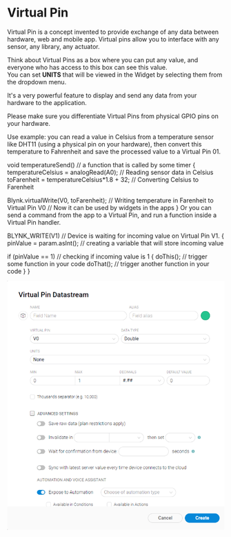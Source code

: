 # Virtual Pin

Virtual Pin is a concept invented to provide exchange of any data between hardware, web and mobile app. Virtual pins allow you to interface with any sensor, any library, any actuator.

Think about Virtual Pins as a box where you can put any value, and everyone who has access to this box can see this value.  
You can set **UNITS** that will be viewed in the Widget by selecting them from the dropdown menu.

It's a very powerful feature to display and send any data from your hardware to the application.

Please make sure you differentiate Virtual Pins from physical GPIO pins on your hardware.

Use example: you can read a value in Celsius from a temperature sensor like DHT11 \(using a physical pin on your hardware\), then convert this temperature to Fahrenheit and save the processed value to a Virtual Pin 01.

void temperatureSend\(\) // a function that is called by some timer { temperatureCelsius = analogRead\(A0\); // Reading sensor data in Celsius toFarenheit = temperatureCelsius\*1.8 + 32; // Converting Celsius to Farenheit

Blynk.virtualWrite\(V0, toFarenheit\); // Writing temperature in Farenheit to Virtual Pin V0 // Now it can be used by widgets in the apps } Or you can send a command from the app to a Virtual Pin, and run a function inside a Virtual Pin handler.

BLYNK\_WRITE\(V1\) // Device is waiting for incoming value on Virtual Pin V1. { pinValue = param.asInt\(\); // creating a variable that will store incoming value

if \(pinValue == 1\) // checking if incoming value is 1 { doThis\(\); // trigger some function in your code doThat\(\); // trigger another function in your code } }

![](../../../.gitbook/assets/vpin_ds.png)

